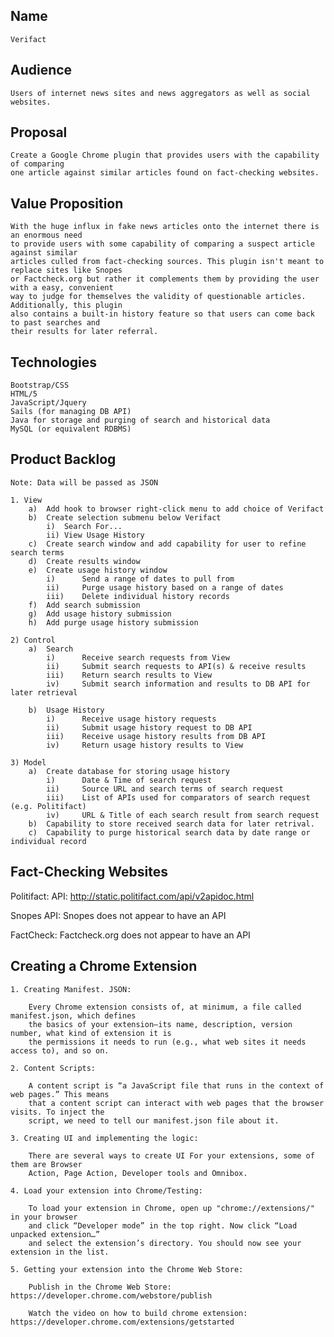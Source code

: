 ## Name 

    Verifact

## Audience

    Users of internet news sites and news aggregators as well as social websites.

## Proposal

    Create a Google Chrome plugin that provides users with the capability of comparing
    one article against similar articles found on fact-checking websites. 

## Value Proposition

    With the huge influx in fake news articles onto the internet there is an enormous need
    to provide users with some capability of comparing a suspect article against similar 
    articles culled from fact-checking sources. This plugin isn't meant to replace sites like Snopes 
    or Factcheck.org but rather it complements them by providing the user with a easy, convenient 
    way to judge for themselves the validity of questionable articles. Additionally, this plugin
    also contains a built-in history feature so that users can come back to past searches and
    their results for later referral.

## Technologies

    Bootstrap/CSS
    HTML/5
    JavaScript/Jquery
    Sails (for managing DB API)
    Java for storage and purging of search and historical data
    MySQL (or equivalent RDBMS)

## Product Backlog

    Note: Data will be passed as JSON

    1. View 
        a)  Add hook to browser right-click menu to add choice of Verifact
        b)  Create selection submenu below Verifact
            i)  Search For...
            ii) View Usage History
        c)  Create search window and add capability for user to refine search terms
        d)  Create results window
        e)  Create usage history window
            i)      Send a range of dates to pull from
            ii)     Purge usage history based on a range of dates
            iii)    Delete individual history records
        f)  Add search submission
        g)  Add usage history submission
        h)  Add purge usage history submission

    2) Control
        a)  Search
            i)      Receive search requests from View
            ii)     Submit search requests to API(s) & receive results
            iii)    Return search results to View
            iv)     Submit search information and results to DB API for later retrieval

        b)  Usage History
            i)      Receive usage history requests
            ii)     Submit usage history request to DB API
            iii)    Receive usage history results from DB API
            iv)     Return usage history results to View

    3) Model
        a)  Create database for storing usage history
            i)      Date & Time of search request
            ii)     Source URL and search terms of search request
            iii)    List of APIs used for comparators of search request (e.g. Politifact)
            iv)     URL & Title of each search result from search request
        b)  Capability to store received search data for later retrival.
        c)  Capability to purge historical search data by date range or individual record

## Fact-Checking Websites

Politifact: API: http://static.politifact.com/api/v2apidoc.html

Snopes API: Snopes does not appear to have an API

FactCheck: Factcheck.org does not appear to have an API

## Creating a Chrome Extension

    1. Creating Manifest. JSON:

        Every Chrome extension consists of, at minimum, a file called manifest.json, which defines
        the basics of your extension—its name, description, version number, what kind of extension it is
        the permissions it needs to run (e.g., what web sites it needs access to), and so on.

    2. Content Scripts:

        A content script is “a JavaScript file that runs in the context of web pages.” This means 
        that a content script can interact with web pages that the browser visits. To inject the 
        script, we need to tell our manifest.json file about it.

    3. Creating UI and implementing the logic:

        There are several ways to create UI For your extensions, some of them are Browser 
        Action, Page Action, Developer tools and Omnibox.

    4. Load your extension into Chrome/Testing:

        To load your extension in Chrome, open up "chrome://extensions/" in your browser 
        and click “Developer mode” in the top right. Now click “Load unpacked extension…” 
        and select the extension’s directory. You should now see your extension in the list.

    5. Getting your extension into the Chrome Web Store:

        Publish in the Chrome Web Store: https://developer.chrome.com/webstore/publish

        Watch the video on how to build chrome extension: https://developer.chrome.com/extensions/getstarted
